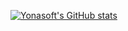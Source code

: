 [![Yonasoft's GitHub stats](https://github-readme-stats.vercel.app/api/top-langs/?username=yonasoft&layout=pie&langs_count=8)](https://github.com/anuraghazra//github-readme-stats)
